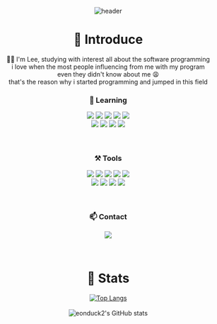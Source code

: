 <div align="center">


![header](https://capsule-render.vercel.app/api?type=rounded&color=gradient&text=%20HELLO&nbsp;!%20&height=300&fontSize=100&textBg=true)

# 👦 Introduce
🙌🏻 I'm Lee, 
studying with interest all about the software programming
<br/>
i love when the most people influencing from me with my program
<br/>
even they didn't know about me 😩
<br/>
that's the reason why i started programming and jumped in this field

### 🌻 Learning 
<img src="https://img.shields.io/badge/HTML5-E34F26?style=plastic&logo=HTML5&logoColor=white">
<img src="https://img.shields.io/badge/CSS3-1572B6?style=plastic&logo=CSS3&logoColor=white">
<img src="https://img.shields.io/badge/JavaScript-F7DF1E?style=plastic&logo=javascript&logoColor=white">
<img src="https://img.shields.io/badge/jQuery-0769AD?style=plastic&logo=jQuery&logoColor=white"/>
<img src="https://img.shields.io/badge/SASS-CC6699?style=plastic&logo=SASS&logoColor=white">
<br/>
<img src="https://img.shields.io/badge/Java-007396?style=plastic&logo=OpenJDK&logoColor=white"/>
<img src="https://img.shields.io/badge/Spring-6DB33F?style=plastic&logo=Spring&logoColor=white"/>
<img src="https://img.shields.io/badge/Bootstrap-7952B3?style=plastic&logo=Bootstrap&logoColor=white"/>
<img src="https://img.shields.io/badge/ApacheTomcat-FA320A?style=plastic&logo=ApacheTomcat&logoColor=white"/>
<br/>
<br/>
<br/>

### ⚒️ Tools
<img src="https://img.shields.io/badge/VisualStudioCode-007ACC?style=plastic&logo=VisualStudioCode&logoColor=white">
<img src="https://img.shields.io/badge/Eclipse-2C2255?style=plastic&logo=EclipseIDE&logoColor=white">
<img src="https://img.shields.io/badge/Figma-F24E1E?style=plastic&logo=Figma&logoColor=white">
<img src="https://img.shields.io/badge/GitHub-181717?style=plastic&logo=GitHub&logoColor=white">
<img src="https://img.shields.io/badge/Notion-000000?style=plastic&logo=Notion&logoColor=white">
<br/>
<img src="https://img.shields.io/badge/MySQL-4479A1?style=plastic&logo=MySQL&logoColor=white"/>
<img src="https://img.shields.io/badge/OracleDB-F80000?style=plastic&logo=Oracle&logoColor=white">
<img src="https://img.shields.io/badge/MariaDB-003545?style=plastic&logo=MariaDB&logoColor=white"/>
<img src="https://img.shields.io/badge/HeidiSQL-30B980?style=plastic&logo=SaltProject&logoColor=white"/>
<br/>
<br/>
<br/>

### 📫 Contact
<img src="https://img.shields.io/badge/whdtnxd@gmail.com-EA4335?style=plastic&logo=Gmail&logoColor=white"/>

<br/>
<br/>
<br/>

# 👵 Stats
[![Top Langs](https://github-readme-stats.vercel.app/api/top-langs/?username=eonduck2&layout=compact&theme=neon)](https://github.com/eonduck2/github-readme-stats)
<br/>
<br/>
![eonduck2's GitHub stats](https://github-readme-stats.vercel.app/api?username=eonduck2&show_icons=true&theme=neon)



</div>
